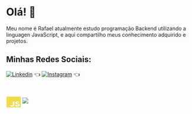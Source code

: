  # Olá!  👋

Meu nome é Rafael atualmente estudo programação Backend utilizando a linguagen JavaScript, e aqui compartilho meus conhecimento adquirido e projetos.

## Minhas Redes Sociais:

[![Linkedin](https://img.shields.io/badge/LinkedIn-0077B5?style=for-the-badge&logo=linkedin&logoColor=white])](https://www.linkedin.com/in/rafael-de-jesus-a84ab3127) 	👈  [![Instagram](https://img.shields.io/badge/Instagram-E4405F?style=for-the-badge&logo=instagram&logoColor=white)](https://www.instagram.com/rafael_ralet/) 	👈

## 
<div style="display: inline_block"><br>
  <img align="center" alt="Rafa-Js" height="30" width="40" src="https://raw.githubusercontent.com/devicons/devicon/master/icons/javascript/javascript-plain.svg">
<img src="https://cdn.jsdelivr.net/gh/devicons/devicon/icons/nodejs/nodejs-original.svg">

</div>




